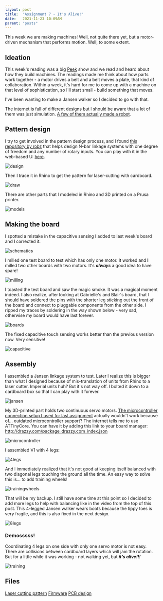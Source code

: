 ```yaml
---
layout: post
title:  "Assignment 7 - It's Alive!"
date:   2021-11-23 10:09AM
parent: "posts"
---
```


This week we are making machines! Well, not quite there yet, but a motor-driven mechanism that performs motion. Well, to some extent.

## Ideation

This week's reading was a big [Peek](http://infosyncratic.nl/) show and we read and heard about how they build machines. The readings made me think about how parts work together - a motor drives a belt and a belt moves a plate, that kind of collaboration. Within a week, it's hard for me to come up with a machine on that level of sophistication, so I'll start small - build something that moves.

I've been wanting to make a Jansen walker so I decided to go with that.

The internet is full of different designs but I should be aware that a lot of them was just simulation. [A few of them actually made a robot](https://youtu.be/rpPxQvCseI4).


## Pattern design

I try to get involved in the pattern design process, and I found [this repository by robz](https://github.com/robz/Linkages3) that helps design N-bar linkage systems with one degree of freedom and any number of rotary inputs. You can play with it in the web-based UI [here](http://tinyurl.com/gwcuhhr).

![design](../../../../../files/project7/design.gif)

Then I trace it in Rhino to get the pattern for laser-cutting with cardboard.

![draw](../../../../../files/project7/draw.gif)

There are other parts that I modeled in Rhino and 3D printed on a Prusa printer.

![models](../../../../../files/project7/models.jpg)

## Making the board

I spotted a mistake in the capacitive sensing I added to last week's board and I corrected it.

![schematics](../../../../../files/project7/schematics.jpg)

I milled one test board to test which has only one motor. It worked and I milled two other boards with two motors. It's ***always*** a good idea to have spare!

![milling](../../../../../files/project7/milling.jpg)

I toasted the test board and saw the magic smoke. It was a magical moment indeed. I also realize, after looking at Gabrielle's and Blair's board, that I should have soldered the pins with the shorter leg sticking out the front of the board and connect to pluggable components from the other side. I ripped my traces by soldering in the way shown below - very sad, otherwise my board would have last forever.

![boards](../../../../../files/project7/boards.jpg)

The fixed capacitive touch sensing works better than the previous version now. Very sensitive!

![capacitive](../../../../../files/project7/capacitive.gif)

## Assembly

I assembled a Jansen linkage system to test. Later I realize this is bigger than what I designed because of mis-translation of units from Rhino to a laser cutter. Imperial units huh? But it's not way off. I bolted it down to a cardboard box so that I can play with it forever.

![jansen](../../../../../files/project7/jansen.gif)

My 3D-printed part holds two continuous servo motors. [The microcontroller connection setup I used for last assignment](https://danlil666.github.io/2021/11/14/assignment-6-lets-go-ghostbusters.html) actually wouldn't work because of... outdated microcontroller support? The internet tells me to use ATTinyCore. You can have it by adding this link to your board manager: http://drazzy.com/package_drazzy.com_index.json

![microcontroller](../../../../../files/project7/microcontroller.jpg)

I assembled V1 with 4 legs:

![4legs](../../../../../files/project7/4legs.jpg)

And I immediately realized that it's not good at keeping itself balanced with two diagonal legs touching the ground all the time. An easy way to solve this is... to add training wheels!

![trainingwheels](../../../../../files/project7/trainingwheels.jpg)

That will be my backup. I still have some time at this point so I decided to add more legs to help with balancing like in the video from the top of this post. This 4-legged Jansen walker wears boots because the tippy toes is very fragile, and this is also fixed in the next design.

![8legs](../../../../../files/project7/8legs.jpg)

### Demosssss!

Coordinating 4 legs on one side with only one servo motor is not easy. There are collisions between cardboard layers which will jam the rotation. But for a little while it was working - not walking yet, but ***it's alive!!!***

![training](../../../../../files/project7/training.gif)


## Files

[Laser cutting pattern](../../../../../files/project7/1122_jansen_danli.dxf)
[Firmware](../../../../../files/project7/motor.ino)
[PCB design](../../../../../files/project7/Tiny44_motor_revised.kicad_pcb)